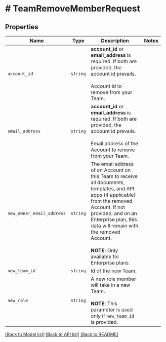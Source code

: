 # # TeamRemoveMemberRequest



## Properties

Name | Type | Description | Notes
------------ | ------------- | ------------- | -------------
| `account_id` | ```string``` |  **account_id** or **email_address** is required. If both are provided, the account id prevails.<br><br>Account id to remove from your Team.  |  |
| `email_address` | ```string``` |  **account_id** or **email_address** is required. If both are provided, the account id prevails.<br><br>Email address of the Account to remove from your Team.  |  |
| `new_owner_email_address` | ```string``` |  The email address of an Account on this Team to receive all documents, templates, and API apps (if applicable) from the removed Account. If not provided, and on an Enterprise plan, this data will remain with the removed Account.<br><br>**NOTE**: Only available for Enterprise plans.  |  |
| `new_team_id` | ```string``` |  Id of the new Team.  |  |
| `new_role` | ```string``` |  A new role member will take in a new Team.<br><br>**NOTE**: This parameter is used only if `new_team_id` is provided.  |  |

[[Back to Model list]](../../README.md#models) [[Back to API list]](../../README.md#endpoints) [[Back to README]](../../README.md)

